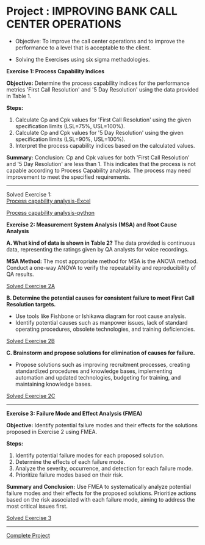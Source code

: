 # Project : IMPROVING BANK CALL CENTER OPERATIONS

* Objective: To improve the call center operations and to improve the performance to a level that is acceptable to the client.

* Solving the Exercises using six sigma methadologies.


**Exercise 1: Process Capability Indices**

**Objective:**
Determine the process capability indices for the performance metrics 'First Call Resolution' and '5 Day Resolution' using the data provided in Table 1.

**Steps:**
1. Calculate Cp and Cpk values for 'First Call Resolution' using the given specification limits (LSL=75%, USL=100%).
2. Calculate Cp and Cpk values for '5 Day Resolution' using the given specification limits (LSL=90%, USL=100%).
3. Interpret the process capability indices based on the calculated values.

**Summary:**
Conclusion: Cp and Cpk values for both 'First Call Resolution' and '5 Day Resolution' are less than 1. This indicates that the process is not capable according to Process Capability analysis. The process may need improvement to meet the specified requirements.

---
Solved Exercise 1: <br>
[Process capability analysis-Excel](https://github.com/raviteja-padala1989/Six_Sigma/blob/main/Bank_Call_Center_Project/Excercises/Exercise%201%20-%20Improving%20bank%20call%20center%20operations.pdf)

[Process capability analysis-python](https://github.com/raviteja-padala1989/Six_Sigma/blob/main/Bank_Call_Center_Project/Excercises/Process_capability_analysis_using_python.ipynb)

**Exercise 2: Measurement System Analysis (MSA) and Root Cause Analysis**

**A. What kind of data is shown in Table 2?**
The data provided is continuous data, representing the ratings given by QA analysts for voice recordings.

**MSA Method:**
The most appropriate method for MSA is the ANOVA method. Conduct a one-way ANOVA to verify the repeatability and reproducibility of QA results.

[Solved Exercise 2A](https://github.com/raviteja-padala1989/Six_Sigma/blob/main/Bank_Call_Center_Project/Excercises/Exercise%202A%20-%20Improving%20bank%20call%20center%20operations.pdf)

**B. Determine the potential causes for consistent failure to meet First Call Resolution targets.**
- Use tools like Fishbone or Ishikawa diagram for root cause analysis.
- Identify potential causes such as manpower issues, lack of standard operating procedures, obsolete technologies, and training deficiencies.

[Solved Exercise 2B](https://github.com/raviteja-padala1989/Six_Sigma/blob/main/Bank_Call_Center_Project/Excercises/Exercise%202B%20-Improving%20bank%20call%20center%20operations.pdf)

**C. Brainstorm and propose solutions for elimination of causes for failure.**
- Propose solutions such as improving recruitment processes, creating standardized procedures and knowledge bases, implementing automation and updated technologies, budgeting for training, and maintaining knowledge bases.

[Solved Exercise 2C](https://github.com/raviteja-padala1989/Six_Sigma/blob/main/Bank_Call_Center_Project/Excercises/Exercise%202C%20-Improving%20bank%20call%20center%20operations.pdf)

---

**Exercise 3: Failure Mode and Effect Analysis (FMEA)**

**Objective:**
Identify potential failure modes and their effects for the solutions proposed in Exercise 2 using FMEA.

**Steps:**
1. Identify potential failure modes for each proposed solution.
2. Determine the effects of each failure mode.
3. Analyze the severity, occurrence, and detection for each failure mode.
4. Prioritize failure modes based on their risk.

**Summary and Conclusion:**
Use FMEA to systematically analyze potential failure modes and their effects for the proposed solutions. Prioritize actions based on the risk associated with each failure mode, aiming to address the most critical issues first.

[Solved Exercise 3](https://github.com/raviteja-padala1989/Six_Sigma/blob/main/Bank_Call_Center_Project/Excercises/Exercise%203%20-%20Improving%20bank%20call%20center%20operations.pdf)

---


[Complete Project](https://github.com/raviteja-padala1989/Six_Sigma/blob/main/Bank_Call_Center_Project/BANK%20CALL%20CENTER%20PROJECT.pdf)





